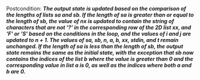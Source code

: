 Postcondition: ***The output state is updated based on the comparison of the lengths of lists sa and sb. If the length of sa is greater than or equal to the length of sb, the value of nx is updated to contain the string of characters that are not '?' in the corresponding row of the 2D list xx, and 'F' or 'S' based on the conditions in the loop, and the values of i and j are updated to n + 1. The values of sa, sb, n, a, b, xx, stdin, and t remain unchanged. If the length of sa is less than the length of sb, the output state remains the same as the initial state, with the exception that sb now contains the indices of the list b where the value is greater than 0 and the corresponding value in list a is 0, as well as the indices where both a and b are 0.***